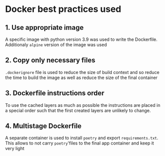 # Docker best practices used

## 1. Use appropriate image

A specific image with python version 3.9 was used to write the Dockerfile. Additionaly `alpine` version of the image was used



## 2. Copy only necessary files

`.dockerignore` file is used to reduce the size of build context and so reduce the time to build the image as well as reduce the size of the final container


## 3. Dockerfile instructions order

To use the cached layers as much as possible the instructions are placed in a special order such that the first created layers are unlikely to change.


## 4. Multistage Dockerfile

A separate container is used to install `poetry` and export `requirements.txt`. This allows to not carry `poetry`'files to the final app container and keep it very light
